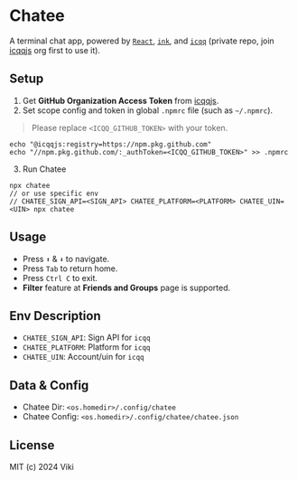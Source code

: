 # Chatee

A terminal chat app, powered by [`React`](https://react.dev/), [`ink`](https://github.com/vadimdemedes/ink), and [`icqq`](https://github.com/icqqjs/icqq) (private repo, join [icqqjs](https://github.com/icqqjs) org first to use it).

## Setup

1. Get **GitHub Organization Access Token** from [icqqjs](https://github.com/icqqjs).
2. Set scope config and token in global `.npmrc` file (such as `~/.npmrc`).

> Please replace `<ICQQ_GITHUB_TOKEN>` with your token.

```shell
echo "@icqqjs:registry=https://npm.pkg.github.com"
echo "//npm.pkg.github.com/:_authToken=<ICQQ_GITHUB_TOKEN>" >> .npmrc
```

3. Run Chatee

```tsx
npx chatee
// or use specific env
// CHATEE_SIGN_API=<SIGN_API> CHATEE_PLATFORM=<PLATFORM> CHATEE_UIN=<UIN> npx chatee
```

## Usage

- Press `⬆️` & `⬇️` to navigate.
- Press `Tab` to return home.
- Press `Ctrl C` to exit.
- **Filter** feature at **Friends and Groups** page is supported.

## Env Description

- `CHATEE_SIGN_API`: Sign API for `icqq`
- `CHATEE_PLATFORM`: Platform for `icqq`
- `CHATEE_UIN`: Account/uin for `icqq`

## Data & Config

- Chatee Dir: `<os.homedir>/.config/chatee`
- Chatee Config: `<os.homedir>/.config/chatee/chatee.json`

## License

MIT (c) 2024 Viki
